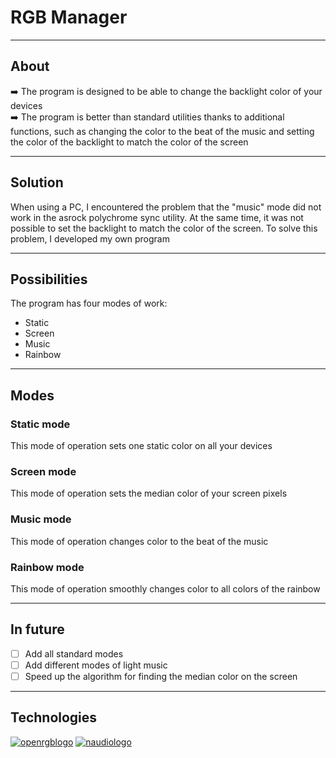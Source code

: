 # RGB Manager
___
## About
:arrow_right: The program is designed to be able to change the backlight color of your devices  
:arrow_right: The program is better than standard utilities thanks to additional functions, such as changing the color to the beat of the music and setting the color of the backlight to match the color of the screen
___
## Solution
When using a PC, I encountered the problem that the "music" mode did not work in the asrock polychrome sync utility. At the same time, it was not possible to set the backlight to match the color of the screen. To solve this problem, I developed my own program
___
## Possibilities
The program has four modes of work:
+ Static
+ Screen
+ Music
+ Rainbow
___
## Modes
### Static mode
This mode of operation sets one static color on all your devices
### Screen mode
This mode of operation sets the median color of your screen pixels
### Music mode
This mode of operation changes color to the beat of the music
### Rainbow mode
This mode of operation smoothly changes color to all colors of the rainbow
___
## In future
- [ ] Add all standard modes
- [ ] Add different modes of light music
- [ ] Speed up the algorithm for finding the median color on the screen
___
## Technologies
[![openrgblogo](https://openrgb.org/OpenRGB%20White.d0101f04.webp)](https://openrgb.org/)
[![naudiologo](https://raw.githubusercontent.com/naudio/NAudio/master/naudio-logo.png)](https://github.com/naudio/NAudio)
